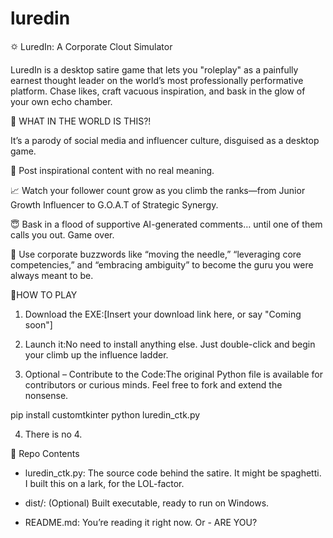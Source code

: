 # luredin
🌣 LuredIn: A Corporate Clout Simulator

LuredIn is a desktop satire game that lets you "roleplay" as a painfully earnest thought leader on the world’s most professionally performative platform. Chase likes, craft vacuous inspiration, and bask in the glow of your own echo chamber.

🧠 WHAT IN THE WORLD IS THIS?!

It’s a parody of social media and influencer culture, disguised as a desktop game.

🌟 Post inspirational content with no real meaning.

📈 Watch your follower count grow as you climb the ranks—from Junior Growth Influencer to G.O.A.T of Strategic Synergy.

😇 Bask in a flood of supportive AI-generated comments… until one of them calls you out. Game over.

💼 Use corporate buzzwords like “moving the needle,” “leveraging core competencies,” and “embracing ambiguity” to become the guru you were always meant to be.

📀HOW TO PLAY

1. Download the EXE:[Insert your download link here, or say "Coming soon"]

2. Launch it:No need to install anything else. Just double-click and begin your climb up the influence ladder.

3. Optional – Contribute to the Code:The original Python file is available for contributors or curious minds. Feel free to fork and extend the nonsense.

pip install customtkinter
python luredin_ctk.py

4. There is no 4.


📂 Repo Contents

* luredin_ctk.py: The source code behind the satire. It might be spaghetti. I built this on a lark, for the LOL-factor.

* dist/: (Optional) Built executable, ready to run on Windows.

* README.md: You’re reading it right now.  Or - ARE YOU?
